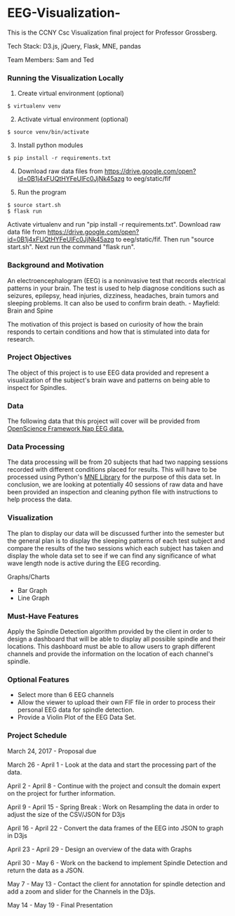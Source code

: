 # EEG-Visualization-
This is the CCNY Csc Visualization final project for Professor Grossberg.

Tech Stack: D3.js, jQuery, Flask, MNE, pandas

Team Members: Sam and Ted

### Running the Visualization Locally

1. Create virtual environment (optional)
```
$ virtualenv venv
```
2. Activate virtual environment (optional)
```
$ source venv/bin/activate
```
3. Install python modules
```
$ pip install -r requirements.txt
```
4. Download raw data files from
https://drive.google.com/open?id=0B1j4xFUQtHYFeUlFc0JjNk45azg to eeg/static/fif

5. Run the program
```
$ source start.sh
$ flask run
```

Activate virtualenv and run "pip install -r requirements.txt". Download raw data file from https://drive.google.com/open?id=0B1j4xFUQtHYFeUlFc0JjNk45azg to eeg/static/fif. Then run "source start.sh". Next run the command "flask run".

### Background and Motivation

An electroencephalogram (EEG) is a noninvasive test that records electrical patterns in your brain. The test is used to help diagnose conditions such as seizures, epilepsy, head injuries, dizziness, headaches, brain tumors and sleeping problems. It can also be used to confirm brain death. - Mayfield: Brain and Spine

The motivation of this project is based on curiosity of how the brain responds to certain conditions and how that is stimulated into data for research.  

### Project Objectives

The object of this project is to use EEG data provided and represent a visualization of the subject's brain wave and patterns on being able to inspect for Spindles.

### Data

The following data that this project will cover will be provided from [OpenScience Framework Nap EEG data.](https://osf.io/chav7/)


###  Data Processing

The data processing will be from 20 subjects that had two napping sessions recorded with different conditions placed for results.  This will have to be processed using Python's [MNE Library](http://martinos.org/mne/stable/index.html) for the purpose of this data set.  In conclusion,  we are looking at potentially 40 sessions of raw data and have been provided an inspection and cleaning python file with instructions to help process the data.

### Visualization

The plan to display our data will be discussed further into the semester but the general plan is to display the sleeping patterns of each test subject and compare the results of the two sessions which each subject has taken and display the whole data set to see if we can find any significance of what wave length node is active during the EEG recording.

Graphs/Charts
- Bar Graph
- Line Graph

### Must-Have Features

Apply the Spindle Detection algorithm provided by the client in order to design a dashboard that will be able to 
display all possible spindle and their locations.  This dashboard must be able to allow users to graph different channels and provide the information on the location of each channel's spindle.

### Optional Features

- Select more than 6 EEG channels
- Allow the viewer to upload their own FIF file in order to process their personal EEG data for spindle detection.
- Provide a Violin Plot of the EEG Data Set.

### Project Schedule

March 24, 2017 - Proposal due

March 26 - April 1 - Look at the data and start the processing part of the data.

April 2 - April 8 - Continue with the project and consult the domain expert on the project for further information.

April 9 - April 15 - Spring Break : Work on Resampling the data in order to adjust the size of the CSV/JSON for D3js

April 16 - April 22 - Convert the data frames of the EEG into JSON to graph in D3js 

April 23 - April 29 -  Design an overview of the data with Graphs

April 30 - May 6 - Work on the backend to implement Spindle Detection and return the data as a JSON.

May 7 - May 13 - Contact the client for annotation for spindle detection and add a zoom and slider for the Channels in the D3js.

May 14 - May 19 - Final Presentation
